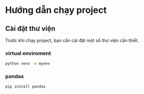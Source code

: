 # Hướng dẫn chạy project

## Cài đặt thư viện

Trước khi chạy project, bạn cần cài đặt một số thư viện cần thiết.
### virtual enviroment
```bash
python venv -m myenv
```

### pandas
```bash
pip install pandas
```

